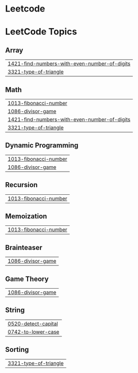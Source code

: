 # Leetcode
<!---LeetCode Topics Start-->
# LeetCode Topics
## Array
|  |
| ------- |
| [1421-find-numbers-with-even-number-of-digits](https://github.com/Nandhakumar018/Leetcode/tree/master/1421-find-numbers-with-even-number-of-digits) |
| [3321-type-of-triangle](https://github.com/Nandhakumar018/Leetcode/tree/master/3321-type-of-triangle) |
## Math
|  |
| ------- |
| [1013-fibonacci-number](https://github.com/Nandhakumar018/Leetcode/tree/master/1013-fibonacci-number) |
| [1086-divisor-game](https://github.com/Nandhakumar018/Leetcode/tree/master/1086-divisor-game) |
| [1421-find-numbers-with-even-number-of-digits](https://github.com/Nandhakumar018/Leetcode/tree/master/1421-find-numbers-with-even-number-of-digits) |
| [3321-type-of-triangle](https://github.com/Nandhakumar018/Leetcode/tree/master/3321-type-of-triangle) |
## Dynamic Programming
|  |
| ------- |
| [1013-fibonacci-number](https://github.com/Nandhakumar018/Leetcode/tree/master/1013-fibonacci-number) |
| [1086-divisor-game](https://github.com/Nandhakumar018/Leetcode/tree/master/1086-divisor-game) |
## Recursion
|  |
| ------- |
| [1013-fibonacci-number](https://github.com/Nandhakumar018/Leetcode/tree/master/1013-fibonacci-number) |
## Memoization
|  |
| ------- |
| [1013-fibonacci-number](https://github.com/Nandhakumar018/Leetcode/tree/master/1013-fibonacci-number) |
## Brainteaser
|  |
| ------- |
| [1086-divisor-game](https://github.com/Nandhakumar018/Leetcode/tree/master/1086-divisor-game) |
## Game Theory
|  |
| ------- |
| [1086-divisor-game](https://github.com/Nandhakumar018/Leetcode/tree/master/1086-divisor-game) |
## String
|  |
| ------- |
| [0520-detect-capital](https://github.com/Nandhakumar018/Leetcode/tree/master/0520-detect-capital) |
| [0742-to-lower-case](https://github.com/Nandhakumar018/Leetcode/tree/master/0742-to-lower-case) |
## Sorting
|  |
| ------- |
| [3321-type-of-triangle](https://github.com/Nandhakumar018/Leetcode/tree/master/3321-type-of-triangle) |
<!---LeetCode Topics End-->